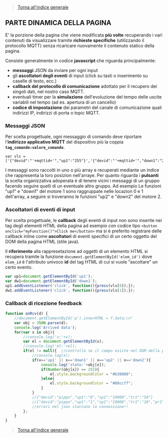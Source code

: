 >[Torna all'indice generale](README.md)

## **PARTE DINAMICA DELLA PAGINA**

E' la porzione della pagina che viene modificata **più volte** recuperando i vari contenuti da visualizzare tramite **richieste specifiche** (utilizzando il protocollo MQTT) senza ricaricare nuovamente il contenuto statico della pagina.

Consiste generalmente in codice **javascript** che riguarda principalmente:
- **messaggi** JSON da inviare per ogni input
- gli **ascoltatori degli eventi** di input (click su tasti o inserimento su caselle di testo, ecc.)
- **callback del protocollo di comunicazione** adottato per il recupero dei singoli dati, nel nostro caso MQTT.
- eventuali timer per la **simulazione** dell'evoluzione del tempo delle uscite variabili nel tempo (ad es. apertura di un cancello)
- **codice di impostazione** dei parametri del canale di comunicazione quali indirizzi IP, indirizzi di porta o topic MQTT.

### **Messaggi JSON**

Per scelta progettuale, ogni messaggio di comando deve riportare l'**indirizzo applicativo MQTT** del dispositivo più la coppia **```tag_comando:valore_comando```**.

```Cjavascript
var vls = ['{"devid":"'+mqttid+'","up1":"255"}','{"devid":"'+mqttid+'","down1":"255"}','{"devid":"'+mqttid+'","conf":"255"}'];
```
I messaggi sono raccolti in uno o più array e recuperati mediante un indice che rappresenta la loro posizion nell'arraye. Per quanto riguarda i **pulsanti** la scelta organizzativa adoperata è di tenere vicini i messaggi di un gruppo facendo seguire quelli di un eventuale altro gruppo. Ad esempio Le funzioni "up1" e "down1" del motore 1 sono raggruppate nelle locazion 0 e 1 dell'array, a seguire si troveranno le funzioni "up2" e "down2" del motore 2.

### **Ascoltatori di eventi di input**

Per scelta progettuale, le **callback** degli eventi di input non sono inserite nei tag degli elementi HTML della pagina ad esempio con codice tipo ```<button onclick="myFunction()">Click me</button>``` ma si è preferito registrare delle callback inline come **ascoltatori** di eventi specifici di un certo oggetto del DOM della pagina HTML (stile java). 

Il **riferimento** alla rappresetazione ad oggetti di un elemento HTML si recupera tramite la funzione ```document.getElementById('elem_id')``` dove ```elem_id``` è l'attributo univoco **id** del tag HTML di cui si vuole "ascoltare" un certo evento.


```javascript
var up1=document.getElementById('up1');
var dw1=document.getElementById('down1');
up1.addEventListener('click', function(){press(vls[0]);});
dw1.addEventListener('click', function(){press(vls[1]);});
```

### **Callback di ricezione feedback**



```javascript
function onRcv(d) {
	//document.getElementById('p').innerHTML = f.data;\n"
	var obj = JSON.parse(d);
	console.log('Arrived data');
	for(var x in obj){
		//console.log('x:'+x);
		var el = document.getElementById(x);
		//console.log('el:'+el);
		if(el != null){  //controlla se il campo esiste nel DOM della pagina
			//console.log(x);
			if(x=='up1' || x=='down1' || x=='up2' || x=='down2'){
				console.log('stato:'+obj[x]); 
				if(Number(obj[x]) == 255){
					el.style.backgroundColor = "#b30000";
				}else{
					el.style.backgroundColor = "#00ccff";
				}
			}
			//{"devid":"pippo","up1":"0","sp1":"10000","tr1":"50"}
			//{"devid":"pippo","up1":"1","sp1":"10000","tr1":"10","pr1":"10"}
			//errori nel json staccano la connessione!!
		};
	}
}
```








>[Torna all'indice generale](README.md)
